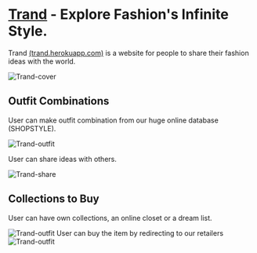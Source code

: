 # [Trand](http://trand.herokuapp.com) - Explore Fashion's Infinite Style.

Trand [(trand.herokuapp.com)](http://trand.herokuapp.com) is a website for people to share their fashion ideas with the world.  

![Trand-cover](https://github.com/chunyenHuang/trand/blob/master/screenshots/cover1.png)

## Outfit Combinations
User can make outfit combination from our huge online database (SHOPSTYLE).

![Trand-outfit](https://github.com/chunyenHuang/trand/blob/master/screenshots/combinations.jpeg)

User can share ideas with others.

![Trand-share](https://github.com/chunyenHuang/trand/blob/master/screenshots/cover2.jpeg)

## Collections to Buy
User can have own collections, an online closet or a dream list.

![Trand-outfit](https://github.com/chunyenHuang/trand/blob/master/screenshots/collections.png)
User can buy the item by redirecting to our retailers
![Trand-outfit](https://github.com/chunyenHuang/trand/blob/master/screenshots/buy.png)

